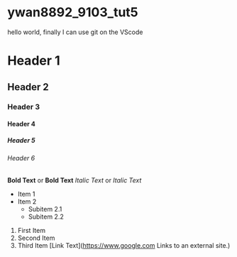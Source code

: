 # ywan8892_9103_tut5
hello world,
finally I can use git on the VScode

# Header 1
## Header 2
### Header 3
#### Header 4
##### Header 5
###### Header 6

**Bold Text** or __Bold Text__
*Italic Text* or _Italic Text_

- Item 1
- Item 2
  - Subitem 2.1
  - Subitem 2.2
1. First Item
2. Second Item
3. Third Item
[Link Text](https://www.google.com
Links to an external site.)